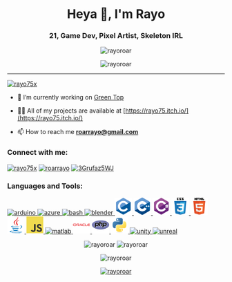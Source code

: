 <h1 align="center">Heya 👋, I'm Rayo</h1>
<h3 align="center">21, Game Dev, Pixel Artist, Skeleton IRL</h3>

<p align="center"> <img src="https://media.giphy.com/media/v1.Y2lkPTc5MGI3NjExc2IzaTRwYmF0bGY4NnE2bTdkczFrYjhmemh3OWV1MXQ3djBtaHh1ayZlcD12MV9pbnRlcm5hbF9naWZfYnlfaWQmY3Q9cw/iNOdS6PKKbMNQjrrhR/giphy.gif" alt="rayoroar" /> </p>

<p align="center"> <img src="https://komarev.com/ghpvc/?username=rayoroar&label=Profile%20views&color=0e75b6&style=flat" alt="rayoroar" /> </p>
<hr>

<p align="left"> <a href="https://twitter.com/rayo75x" target="blank"><img src="https://img.shields.io/twitter/follow/rayo75x?logo=twitter&style=for-the-badge" alt="rayo75x" /></a> </p>

- 🔭 I’m currently working on [Green Top](https://rayo75.itch.io/green-top)

- 👨‍💻 All of my projects are available at [https://rayo75.itch.io/](https://rayo75.itch.io/)

- 📫 How to reach me **roarrayo@gmail.com**

<h3 align="left">Connect with me:</h3>
<p align="left">
<a href="https://twitter.com/rayo75x" target="blank"><img align="center" src="https://raw.githubusercontent.com/rahuldkjain/github-profile-readme-generator/master/src/images/icons/Social/twitter.svg" alt="rayo75x" height="30" width="40" /></a>
<a href="https://www.youtube.com/c/roarrayo" target="blank"><img align="center" src="https://raw.githubusercontent.com/rahuldkjain/github-profile-readme-generator/master/src/images/icons/Social/youtube.svg" alt="roarrayo" height="30" width="40" /></a>
<a href="https://discord.gg/3Grufaz5WJ" target="blank"><img align="center" src="https://raw.githubusercontent.com/rahuldkjain/github-profile-readme-generator/master/src/images/icons/Social/discord.svg" alt="3Grufaz5WJ" height="30" width="40" /></a>
</p>

<h3 align="left">Languages and Tools:</h3>
<p align="left"> <a href="https://www.arduino.cc/" target="_blank" rel="noreferrer"> <img src="https://cdn.worldvectorlogo.com/logos/arduino-1.svg" alt="arduino" width="40" height="40"/> </a> <a href="https://azure.microsoft.com/en-in/" target="_blank" rel="noreferrer"> <img src="https://www.vectorlogo.zone/logos/microsoft_azure/microsoft_azure-icon.svg" alt="azure" width="40" height="40"/> </a> <a href="https://www.gnu.org/software/bash/" target="_blank" rel="noreferrer"> <img src="https://www.vectorlogo.zone/logos/gnu_bash/gnu_bash-icon.svg" alt="bash" width="40" height="40"/> </a> <a href="https://www.blender.org/" target="_blank" rel="noreferrer"> <img src="https://download.blender.org/branding/community/blender_community_badge_white.svg" alt="blender" width="40" height="40"/> </a> <a href="https://www.cprogramming.com/" target="_blank" rel="noreferrer"> <img src="https://raw.githubusercontent.com/devicons/devicon/master/icons/c/c-original.svg" alt="c" width="40" height="40"/> </a> <a href="https://www.w3schools.com/cpp/" target="_blank" rel="noreferrer"> <img src="https://raw.githubusercontent.com/devicons/devicon/master/icons/cplusplus/cplusplus-original.svg" alt="cplusplus" width="40" height="40"/> </a> <a href="https://www.w3schools.com/cs/" target="_blank" rel="noreferrer"> <img src="https://raw.githubusercontent.com/devicons/devicon/master/icons/csharp/csharp-original.svg" alt="csharp" width="40" height="40"/> </a> <a href="https://www.w3schools.com/css/" target="_blank" rel="noreferrer"> <img src="https://raw.githubusercontent.com/devicons/devicon/master/icons/css3/css3-original-wordmark.svg" alt="css3" width="40" height="40"/> </a> <a href="https://www.w3.org/html/" target="_blank" rel="noreferrer"> <img src="https://raw.githubusercontent.com/devicons/devicon/master/icons/html5/html5-original-wordmark.svg" alt="html5" width="40" height="40"/> </a> <a href="https://www.java.com" target="_blank" rel="noreferrer"> <img src="https://raw.githubusercontent.com/devicons/devicon/master/icons/java/java-original.svg" alt="java" width="40" height="40"/> </a> <a href="https://developer.mozilla.org/en-US/docs/Web/JavaScript" target="_blank" rel="noreferrer"> <img src="https://raw.githubusercontent.com/devicons/devicon/master/icons/javascript/javascript-original.svg" alt="javascript" width="40" height="40"/> </a> <a href="https://www.mathworks.com/" target="_blank" rel="noreferrer"> <img src="https://upload.wikimedia.org/wikipedia/commons/2/21/Matlab_Logo.png" alt="matlab" width="40" height="40"/> </a> <a href="https://www.oracle.com/" target="_blank" rel="noreferrer"> <img src="https://raw.githubusercontent.com/devicons/devicon/master/icons/oracle/oracle-original.svg" alt="oracle" width="40" height="40"/> </a> <a href="https://www.php.net" target="_blank" rel="noreferrer"> <img src="https://raw.githubusercontent.com/devicons/devicon/master/icons/php/php-original.svg" alt="php" width="40" height="40"/> </a> <a href="https://www.python.org" target="_blank" rel="noreferrer"> <img src="https://raw.githubusercontent.com/devicons/devicon/master/icons/python/python-original.svg" alt="python" width="40" height="40"/> </a> <a href="https://unity.com/" target="_blank" rel="noreferrer"> <img src="https://www.vectorlogo.zone/logos/unity3d/unity3d-icon.svg" alt="unity" width="40" height="40"/> </a> <a href="https://unrealengine.com/" target="_blank" rel="noreferrer"> <img src="https://raw.githubusercontent.com/kenangundogan/fontisto/036b7eca71aab1bef8e6a0518f7329f13ed62f6b/icons/svg/brand/unreal-engine.svg" alt="unreal" width="40" height="40"/> </a> </p>

<p align="center">
  <img src="https://github-readme-stats.vercel.app/api/top-langs?username=rayoroar&show_icons=true&locale=en&layout=compact" alt="rayoroar" />
  <img src="https://github-readme-stats.vercel.app/api?username=rayoroar&show_icons=true&locale=en" alt="rayoroar" />
</p>

<p align="center"><img src="https://github-readme-streak-stats.herokuapp.com/?user=rayoroar&" alt="rayoroar" /></p>

<p align="center"> <a href="https://github.com/ryo-ma/github-profile-trophy"><img src="https://github-profile-trophy.vercel.app/?username=rayoroar" alt="rayoroar" /></a> </p>
